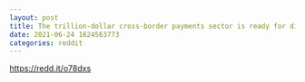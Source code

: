 ```yaml
--- 
layout: post 
title: The trillion-dollar cross-border payments sector is ready for disruption! 
date: 2021-06-24 1624563773 
categories: reddit 
--- 
```

https://redd.it/o78dxs